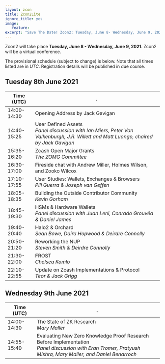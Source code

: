 ```yaml
---
layout: zcon
title: Zcon2Lite
ignore_title: yes
image:
   feature:
excerpt: "Save The Date! Zcon2: Tuesday, June 8- Wednesday, June 9, 2021"
---
```


Zcon2 will take place **Tuesday, June 8 - Wednesday, June 9, 2021**. Zcon2 will be a virtual conference.

The provisional schedule (subject to change) is below. Note that all times listed are in *UTC*. Registration details will be published in due course.

## Tuesday 8th June 2021

| Time (UTC) | . |
| --- | --- |
| 14:00-14:30 | Opening Address by Jack Gavigan |
| 14:40-15:25 | User Defined Assets <br>*Panel discussion with Ian Miers, Peter Van Valkenburgh, J.R. Willett and Matt Luongo, chaired by Jack Gavigan* |
| 15:35-16:20 | Zcash Open Major Grants<br>*The ZOMG Committee* |
| 16:30-17:00 | Fireside chat with Andrew Miller, Holmes Wilson, and Zooko Wilcox |
| 17:10-17:55 | User Studies: Wallets, Exchanges & Browsers<br>*Pili Guerra & Joseph van Geffen* |
| 18:05-18:35 | Building the Outside Contributor Community<br>*Kevin Gorham*  |
| 18:45-19:30 | HSMs & Hardware Wallets<br>*Panel discussion with Juan Leni, Conrado Grouvêa & Daniel James* |
| 19:40-20:40 | Halo2 & Orchard<br>*Sean Bowe, Daira Hopwood & Deirdre Connolly* |
| 20:50-21:20 | Reworking the NUP<br>*Steven Smith & Deirdre Connolly* |
| 21:30-22:00 | FROST<br>*Chelsea Komlo* |
| 22:10-22:55 | Update on Zcash Implementations & Protocol<br>*Teor & Jack Grigg* |

## Wednesday 9th June 2021

| Time (UTC) | . |
| --- | --- |
| 14:00-14:30 | The State of ZK Research<br>*Mary Maller* |
| 14:55-15:40 | Evaluating New Zero Knowledge Proof Research Before Implementation<br>*Panel discussion with Eran Tromer, Pratyush Mishra, Mary Maller, and Daniel Benarroch* |

